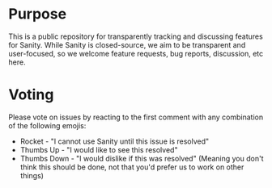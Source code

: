 # Purpose

This is a public repository for transparently tracking and discussing features for Sanity. While Sanity is closed-source, we aim to be transparent and user-focused, so we welcome feature requests, bug reports, discussion, etc here.

# Voting

Please vote on issues by reacting to the first comment with any combination of the following emojis:

- Rocket - "I cannot use Sanity until this issue is resolved"
- Thumbs Up - "I would like to see this resolved"
- Thumbs Down - "I would dislike if this was resolved" (Meaning you don't think this should be done, not that you'd prefer us to work on other things)
